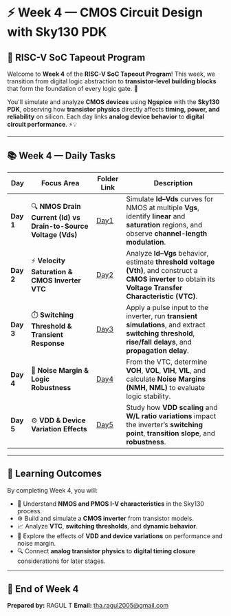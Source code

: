 # ⚡ Week 4 — CMOS Circuit Design with Sky130 PDK

## 🧩 RISC-V SoC Tapeout Program

Welcome to **Week 4** of the **RISC-V SoC Tapeout Program**! This week, we transition from digital logic abstraction to **transistor-level building blocks** that form the foundation of every logic gate. 🌱

You'll simulate and analyze **CMOS devices** using **Ngspice** with the **Sky130 PDK**, observing how **transistor physics** directly affects **timing, power, and reliability** on silicon. Each day links **analog device behavior** to **digital circuit performance**. ⚡💡

---

## 📚 Week 4 — Daily Tasks

| Day       | Focus Area                                                      | Folder Link                            | Description                                                                                                                                                       |
| --------- | --------------------------------------------------------------- | -------------------------------------- | ----------------------------------------------------------------------------------------------------------------------------------------------------------------- |
| **Day 1** | 🔍 **NMOS Drain Current (Id) vs Drain-to-Source Voltage (Vds)** | [Day1](https://github.com/Ragul-2005/RAGUL_T_RISCV_SOC_TAPEOUT_VSD_Week_4/tree/bc3954986d678cce57a9bcf270ed0b5ffc434d1b/Day1)          | Simulate **Id–Vds** curves for NMOS at multiple **Vgs**, identify **linear** and **saturation** regions, and observe **channel-length modulation**.              |
| **Day 2** | ⚡ **Velocity Saturation & CMOS Inverter VTC**                   | [Day2](https://github.com/Ragul-2005/RAGUL_T_RISCV_SOC_TAPEOUT_VSD_Week_4/tree/bc3954986d678cce57a9bcf270ed0b5ffc434d1b/Day2)                | Analyze **Id–Vgs** behavior, estimate **threshold voltage (Vth)**, and construct a **CMOS inverter** to obtain its **Voltage Transfer Characteristic (VTC)**.    |
| **Day 3** | ⏱️ **Switching Threshold & Transient Response**                 | [Day3](https://github.com/Ragul-2005/RAGUL_T_RISCV_SOC_TAPEOUT_VSD_Week_4/tree/bc3954986d678cce57a9bcf270ed0b5ffc434d1b/Day3) | Apply a pulse input to the inverter, run **transient simulations**, and extract **switching threshold**, **rise/fall delays**, and **propagation delay**.       |
| **Day 4** | 🧮 **Noise Margin & Logic Robustness**                           | [Day4](https://github.com/Ragul-2005/RAGUL_T_RISCV_SOC_TAPEOUT_VSD_Week_4/tree/bc3954986d678cce57a9bcf270ed0b5ffc434d1b/Day4) | From the VTC, determine **VOH**, **VOL**, **VIH**, **VIL**, and calculate **Noise Margins (NMH, NML)** to evaluate logic stability.                               |
| **Day 5** | ⚙️ **VDD & Device Variation Effects**                             | [Day5](https://github.com/Ragul-2005/RAGUL_T_RISCV_SOC_TAPEOUT_VSD_Week_4/tree/bc3954986d678cce57a9bcf270ed0b5ffc434d1b/Day5)  | Study how **VDD scaling** and **W/L ratio variations** impact the inverter’s **switching point**, **transition slope**, and **robustness**.                       |

---

## 🌟 Learning Outcomes

By completing Week 4, you will:

* 🧠 Understand **NMOS and PMOS I-V characteristics** in the Sky130 process.
* ⚙️ Build and simulate a **CMOS inverter** from transistor models.
* 📈 Analyze **VTC**, **switching thresholds**, and **dynamic behavior**.
* 🔋 Explore the effects of **VDD and device variations** on performance and noise margin.
* 🔍 Connect **analog transistor physics** to **digital timing closure** considerations for later stages.

---

## 🏁 End of Week 4

**Prepared by:** RAGUL T
**Email:** tha.ragul2005@gmail.com
